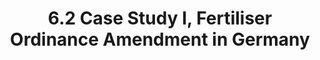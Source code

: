---
layout: page
title: 6.2 Case Study I, Fertiliser Ordinance Amendment in Germany
permalink: /governance/case-study-1-fertilisers-in-germany
parent: Governance
---